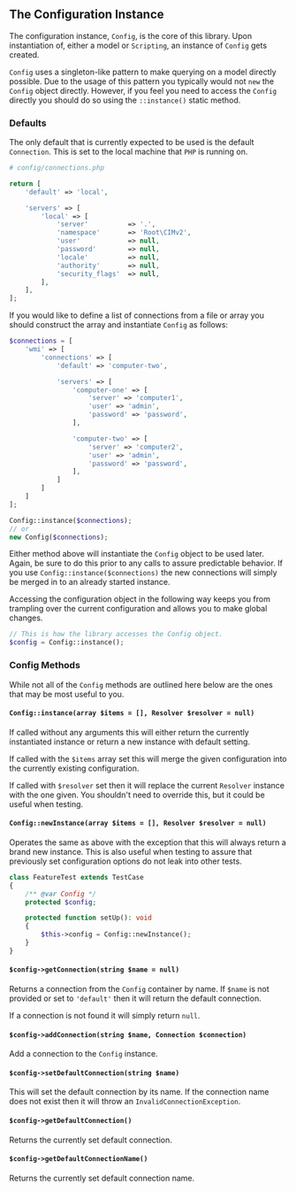 ## The Configuration Instance

The configuration instance, `Config`, is the core of this library. Upon instantiation of, either a model or `Scripting`,
an instance of `Config` gets created.

`Config` uses a singleton-like pattern to make querying on a model directly possible.
Due to the usage of this pattern you typically would not `new` the `Config` object directly. However, if you feel
you need to access the `Config` directly you should do so using the `::instance()` static method.

### Defaults

The only default that is currently expected to be used is the default `Connection`. This is set to the local machine
that `PHP` is running on.

``` php
# config/connections.php

return [
    'default' => 'local',

    'servers' => [
        'local' => [
            'server'          => '.',
            'namespace'       => 'Root\CIMv2',
            'user'            => null,
            'password'        => null,
            'locale'          => null,
            'authority'       => null,
            'security_flags'  => null,
        ],
    ],
];
```

If you would like to define a list of connections from a file or array you should construct the array and
instantiate `Config` as follows:

``` php
$connections = [
    'wmi' => [
        'connections' => [
            'default' => 'computer-two',

            'servers' => [
                'computer-one' => [
                    'server' => 'computer1',
                    'user' => 'admin',
                    'password' => 'password',
                ],

                'computer-two' => [
                    'server' => 'computer2',
                    'user' => 'admin',
                    'password' => 'password',
                ],
            ]
        ]
    ]
];

Config::instance($connections);
// or
new Config($connections);
```

Either method above will instantiate the `Config` object to be used later. Again, be sure to do this prior to any
calls to assure predictable behavior. If you use `Config::instance($connections)` the new connections will simply be
merged in to an already started instance.

Accessing the configuration object in the following way keeps you from trampling over the current configuration and
allows you to make global changes.

``` php
// This is how the library accesses the Config object.
$config = Config::instance();
```

### Config Methods

While not all of the `Config` methods are outlined here below are the ones that may be most useful to you.

#### `Config::instance(array $items = [], Resolver $resolver = null)`

If called without any arguments this will either return the currently instantiated instance or return a new instance
with default setting.

If called with the `$items` array set this will merge the given configuration into the currently existing configuration.

If called with `$resolver` set then it will replace the current `Resolver` instance with the one given. You shouldn't
need to override this, but it could be useful when testing.

#### `Config::newInstance(array $items = [], Resolver $resolver = null)`

Operates the same as above with the exception that this will always return a brand new instance. This is also useful
when testing to assure that previously set configuration options do not leak into other tests.

```php
class FeatureTest extends TestCase
{
    /** @var Config */
    protected $config;

    protected function setUp(): void
    {
        $this->config = Config::newInstance();
    }
}
```

#### `$config->getConnection(string $name = null)`

Returns a connection from the `Config` container by name. If `$name` is not provided or set to `'default'` then it will
return the default connection.

If a connection is not found it will simply return `null`.

#### `$config->addConnection(string $name, Connection $connection)`

Add a connection to the `Config` instance.

#### `$config->setDefaultConnection(string $name)`

This will set the default connection by its name. If the connection name does not exist then it will throw an 
`InvalidConnectionException`.

#### `$config->getDefaultConnection()`

Returns the currently set default connection.

#### `$config->getDefaultConnectionName()`

Returns the currently set default connection name.
